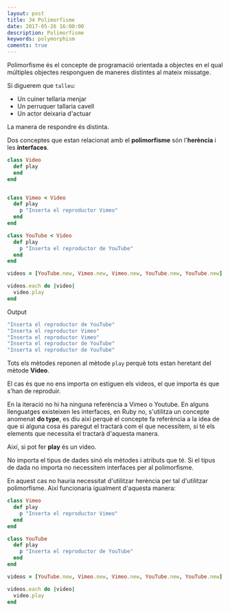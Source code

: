 ```yaml
---
layout: post
title: 34 Polimorfisme
date: 2017-05-26 16:00:00
description: Polimorfisme
keywords: polymorphism
coments: true
---
```


Polimorfisme és el concepte de programació orientada a objectes en el qual múltiples objectes responguen de maneres distintes al mateix missatge.

Si diguerem que `talleu`:

- Un cuiner tellaria menjar
- Un perruquer tallaria cavell
- Un actor deixaria d'actuar

La manera de respondre és distinta.

Dos conceptes que estan relacionat amb el **polimorfisme** són l'**herència** i les **interfaces**.

```ruby
class Video
  def play
  end
end


class Vimeo < Video
  def play
    p "Inserta el reproductor Vimeo"
  end
end

class YouTube < Video
  def play
    p "Inserta el reproductor de YouTube"
  end
end

videos = [YouTube.new, Vimeo.new, Vimeo.new, YouTube.new, YouTube.new]

videos.each do |video|
  video.play
end
```

Output

```ruby
"Inserta el reproductor de YouTube"
"Inserta el reproductor Vimeo"
"Inserta el reproductor Vimeo"
"Inserta el reproductor de YouTube"
"Inserta el reproductor de YouTube"
```

Tots els mètodes reponen al mètode `play` perquè tots estan heretant del mètode **Video**.

El cas és que no ens importa on estiguen els videos, el que importa és que s'han de reproduir.

En la iteració no hi ha ninguna referència a Vimeo o Youtube. En alguns llenguatges existeixen les interfaces, en Ruby no, s'utilitza un concepte anomenat **do type**, es diu així perquè el concepte fa referència a la idea de que si alguna cosa és paregut el tractarà com el que necessitem, si té els elements que necessita el tractarà d'aquesta manera.

Així, si pot fer **play** és un video.

No importa el tipus de dades sinó els mètodes i atributs que té. Si el tipus de dada no importa no necessitem interfaces per al polimorfisme.

En aquest cas no hauria necessitat d'utilitzar herència per tal d'utilitzar polimorfisme. Així funcionaria igualment d'aquesta manera:

```ruby
class Vimeo 
  def play
    p "Inserta el reproductor Vimeo"
  end
end

class YouTube 
  def play
    p "Inserta el reproductor de YouTube"
  end
end

videos = [YouTube.new, Vimeo.new, Vimeo.new, YouTube.new, YouTube.new]

videos.each do |video|
  video.play
end
```


